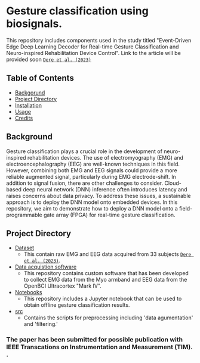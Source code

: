 # Gesture classification using biosignals. 
This repository includes components used in the study titled "Event-Driven Edge Deep Learning Decoder for Real-time Gesture Classification and Neuro-inspired Rehabilitation Device Control". Link to the article will be provided soon [`Dere et al. (2023)`]()

## Table of Contents

- [Backgorund](#background)
- [Project Directory](#project-directory)
- [Installation](#installation)
- [Usage](#usage)
- [Credits](#credits)

## Background

Gesture classification plays a crucial role in the development of neuro-inspired rehabilitation devices. The use of electromyography (EMG) and electroencephalography (EEG) are well-known techniques in this field. However, combining both EMG and EEG signals could provide a more reliable augmented signal, particularly during EMG electrode-shift. In addition to signal fusion, there are other challenges to consider. Cloud-based deep neural network (DNN) inference often introduces latency and raises concerns about data privacy. To address these issues, a sustainable approach is to deploy the DNN model onto embedded devices. In this repository, we aim to demonstrate how to deploy a DNN model onto a field-programmable gate array (FPGA) for real-time gesture classification. 

## Project Directory
- [Dataset](https://ieee-dataport.org/documents/emg-eeg-dataset-upper-limb-gesture-classification)
  - This contain raw EMG and EEG data acquired from 33 subjects [`Dere et al. (2023)`]().
- [Data acquistion software]()
  - This repository contains custom software that has been developed to collect EMG data from the Myo armband and EEG data from the OpenBCI Ultracortex "Mark IV".
- [Notebooks]()
  - This repository includes a Jupyter notebook that can be used to obtain offline gesture classification results.
- [src]()
  - Contains the scripts for preprocessing including 'data agumentation' and 'filtering.'
 
    
<h3> The paper has been submitted for possible publication with IEEE Transcations on Instrumentation and Measurement (TIM). . <h3> 
